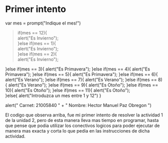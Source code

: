 # Primer intento

var mes = prompt("Indique el mes!")

> <p>if(mes == 12){<br>
>    alert("Es Invierno");<br>
>  }else if(mes == 1){<br>
>    alert("Es Invierno");<br>
>  }else if(mes == 2){<br>
>    alert("Es Invierno");<br>
  }else if(mes == 3){
    alert("Es Primavera");
  }else if(mes == 4){
    alert("Es Primavera");
  }else if(mes == 5){
    alert("Es Primavera"); 
  }else if(mes == 6){
    alert("Es Verano"); 
  }else if(mes == 7){
    alert("Es Verano"); 
  }else if(mes == 8){
    alert("Es Verano");
  }else if(mes == 9){
    alert("Es Otoño");
  }else if(mes == 10){
    alert("Es Otoño");
  }else if(mes == 11){
    alert("Es Otoño");  
}else{
   alert("Introduzca un mes entre 1 y 12")
}<p>

    
alert(" Carnet: 21005840 " + " Nombre: Hector Manuel Paz Obregon ")



El codigo que observa arriba, fue mi primer intento de resolver la actividad 1 de la unidad 2, pero de esta manera lleva
mas tiempo en programar, hasta que pense que podia utilizar los conectivos logicos para poder ejecutar de manera mas exacta 
y corta lo que pedia en las instrucciones de dicha actividad.
